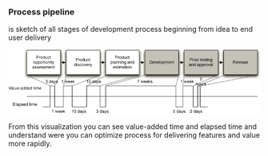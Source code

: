 ### Process pipeline
is sketch of all stages of development process beginning from idea to end user delivery

![process pipeline](process-pipeline.jpeg)

From this visualization you can see value-added time and elapsed time and understand were you can optimize process for 
delivering features and value more rapidly.